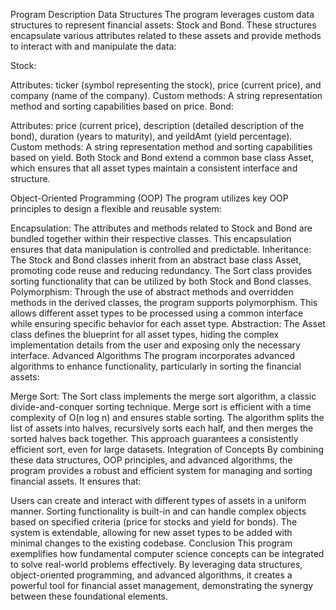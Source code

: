 Program Description
Data Structures
The program leverages custom data structures to represent financial assets: Stock and Bond. These structures encapsulate various attributes related to these assets and provide methods to interact with and manipulate the data:

Stock:

Attributes: ticker (symbol representing the stock), price (current price), and company (name of the company).
Custom methods: A string representation method and sorting capabilities based on price.
Bond:

Attributes: price (current price), description (detailed description of the bond), duration (years to maturity), and yeildAmt (yield percentage).
Custom methods: A string representation method and sorting capabilities based on yield.
Both Stock and Bond extend a common base class Asset, which ensures that all asset types maintain a consistent interface and structure.

Object-Oriented Programming (OOP)
The program utilizes key OOP principles to design a flexible and reusable system:

Encapsulation: The attributes and methods related to Stock and Bond are bundled together within their respective classes. This encapsulation ensures that data manipulation is controlled and predictable.
Inheritance: The Stock and Bond classes inherit from an abstract base class Asset, promoting code reuse and reducing redundancy. The Sort class provides sorting functionality that can be utilized by both Stock and Bond classes.
Polymorphism: Through the use of abstract methods and overridden methods in the derived classes, the program supports polymorphism. This allows different asset types to be processed using a common interface while ensuring specific behavior for each asset type.
Abstraction: The Asset class defines the blueprint for all asset types, hiding the complex implementation details from the user and exposing only the necessary interface.
Advanced Algorithms
The program incorporates advanced algorithms to enhance functionality, particularly in sorting the financial assets:

Merge Sort:
The Sort class implements the merge sort algorithm, a classic divide-and-conquer sorting technique. Merge sort is efficient with a time complexity of O(n log n) and ensures stable sorting.
The algorithm splits the list of assets into halves, recursively sorts each half, and then merges the sorted halves back together. This approach guarantees a consistently efficient sort, even for large datasets.
Integration of Concepts
By combining these data structures, OOP principles, and advanced algorithms, the program provides a robust and efficient system for managing and sorting financial assets. It ensures that:

Users can create and interact with different types of assets in a uniform manner.
Sorting functionality is built-in and can handle complex objects based on specified criteria (price for stocks and yield for bonds).
The system is extendable, allowing for new asset types to be added with minimal changes to the existing codebase.
Conclusion
This program exemplifies how fundamental computer science concepts can be integrated to solve real-world problems effectively. By leveraging data structures, object-oriented programming, and advanced algorithms, it creates a powerful tool for financial asset management, demonstrating the synergy between these foundational elements.
